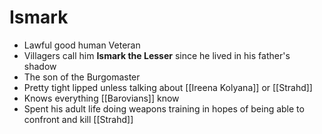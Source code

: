 # Ismark

* Lawful good human Veteran
* Villagers call him **Ismark the Lesser** since he lived in his father's shadow
* The son of the Burgomaster
* Pretty tight lipped unless talking about [[Ireena Kolyana]] or [[Strahd]]
* Knows everything [[Barovians]] know
* Spent his adult life doing weapons training in hopes of being able to confront and kill [[Strahd]]